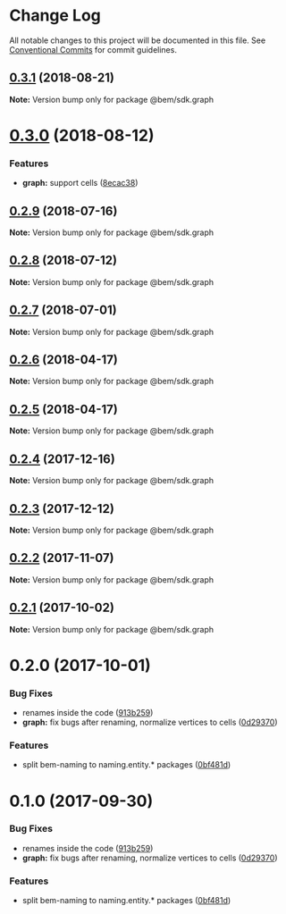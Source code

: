 # Change Log

All notable changes to this project will be documented in this file.
See [Conventional Commits](https://conventionalcommits.org) for commit guidelines.

<a name="0.3.1"></a>
## [0.3.1](https://github.com/bem/bem-sdk/compare/@bem/sdk.graph@0.3.0...@bem/sdk.graph@0.3.1) (2018-08-21)




**Note:** Version bump only for package @bem/sdk.graph

<a name="0.3.0"></a>
# [0.3.0](https://github.com/bem/bem-sdk/compare/@bem/sdk.graph@0.2.9...@bem/sdk.graph@0.3.0) (2018-08-12)


### Features

* **graph:** support cells ([8ecac38](https://github.com/bem/bem-sdk/commit/8ecac38))




<a name="0.2.9"></a>
## [0.2.9](https://github.com/bem/bem-sdk/compare/@bem/sdk.graph@0.2.8...@bem/sdk.graph@0.2.9) (2018-07-16)




**Note:** Version bump only for package @bem/sdk.graph

<a name="0.2.8"></a>
## [0.2.8](https://github.com/bem/bem-sdk/compare/@bem/sdk.graph@0.2.7...@bem/sdk.graph@0.2.8) (2018-07-12)




**Note:** Version bump only for package @bem/sdk.graph

<a name="0.2.7"></a>
## [0.2.7](https://github.com/bem/bem-sdk/compare/@bem/sdk.graph@0.2.6...@bem/sdk.graph@0.2.7) (2018-07-01)




**Note:** Version bump only for package @bem/sdk.graph

<a name="0.2.6"></a>
## [0.2.6](https://github.com/bem/bem-sdk/compare/@bem/sdk.graph@0.2.5...@bem/sdk.graph@0.2.6) (2018-04-17)




**Note:** Version bump only for package @bem/sdk.graph

<a name="0.2.5"></a>
## [0.2.5](https://github.com/bem/bem-sdk/compare/@bem/sdk.graph@0.2.4...@bem/sdk.graph@0.2.5) (2018-04-17)




**Note:** Version bump only for package @bem/sdk.graph

<a name="0.2.4"></a>
## [0.2.4](https://github.com/bem/bem-sdk/compare/@bem/sdk.graph@0.2.3...@bem/sdk.graph@0.2.4) (2017-12-16)




**Note:** Version bump only for package @bem/sdk.graph

<a name="0.2.3"></a>
## [0.2.3](https://github.com/bem/bem-sdk/compare/@bem/sdk.graph@0.2.2...@bem/sdk.graph@0.2.3) (2017-12-12)




**Note:** Version bump only for package @bem/sdk.graph

<a name="0.2.2"></a>
## [0.2.2](https://github.com/bem/bem-sdk/compare/@bem/sdk.graph@0.2.0...@bem/sdk.graph@0.2.2) (2017-11-07)




**Note:** Version bump only for package @bem/sdk.graph

<a name="0.2.1"></a>
## [0.2.1](https://github.com/bem/bem-sdk/compare/@bem/sdk.graph@0.2.0...@bem/sdk.graph@0.2.1) (2017-10-02)




**Note:** Version bump only for package @bem/sdk.graph

<a name="0.2.0"></a>
# 0.2.0 (2017-10-01)


### Bug Fixes

* renames inside the code ([913b259](https://github.com/bem/bem-sdk/commit/913b259))
* **graph:** fix bugs after renaming, normalize vertices to cells ([0d29370](https://github.com/bem/bem-sdk/commit/0d29370))


### Features

* split bem-naming to naming.entity.* packages ([0bf481d](https://github.com/bem/bem-sdk/commit/0bf481d))




<a name="0.1.0"></a>
# 0.1.0 (2017-09-30)


### Bug Fixes

* renames inside the code ([913b259](https://github.com/bem/bem-sdk/commit/913b259))
* **graph:** fix bugs after renaming, normalize vertices to cells ([0d29370](https://github.com/bem/bem-sdk/commit/0d29370))


### Features

* split bem-naming to naming.entity.* packages ([0bf481d](https://github.com/bem/bem-sdk/commit/0bf481d))

